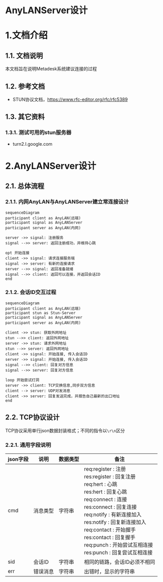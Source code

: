 # AnyLANServer设计



# 1.文档介绍

## 1.1. 文档说明

本文档旨在说明Metadesk系统建议连接的过程

## 1.2. 参考文档

- STUN协议文档，https://www.rfc-editor.org/rfc/rfc5389

## 1.3. 其它资料

### 1.3.1. 测试可用的stun服务器

* turn2.l.google.com



# 2.AnyLANServer设计

## 2.1. 总体流程

### 2.1.1. 内网AnyLAN与AnyLANServer建立常连接设计

```mermaid
sequenceDiagram
participant client as AnyLAN(远端)
participant signal as AnyLANServer
participant server as AnyLAN(内网)

server ->> signal: 注册服务
signal -->> server: 返回注册成功，并维持心跳

opt 开始连接
client ->> signal: 请求连接服务端
signal ->> server: 有新的连接请求
server -->> signal: 返回准备就绪
signal -->> client: 返回可以连接，并返回会话ID
end

```

### 2.1.2. 会话ID交互过程

```mermaid
sequenceDiagram
participant client as AnyLAN(远端)
participant stun as Stun-Server
participant signal as AnyLANServer
participant server as AnyLAN(内网)

client ->> stun: 获取外网地址
stun -->> client: 返回外网地址
server ->> stun: 请求外网地址
stun -->> server: 返回外网地址
client ->> signal: 开始连接, 传入会话ID
server ->> signal: 开始连接, 传入会话ID
signal -->> client: 回复对方信息
signal -->> server: 回复对方信息

loop 开始尝试打洞
server ->> client: TCP交换信息,同步双方信息
client --> server: UDP对发消息
client ->> server: 回复发送完成，并报告自己最新的出口地址
end
```



## 2.2. TCP协议设计

TCP协议采用单行json数据封装格式；不同的指令以`\r\n`区分

### 2.2.1. 通用字段说明

| json字段 | 说明     | 数据类型 | 备注                                                         |
| -------- | -------- | -------- | ------------------------------------------------------------ |
| cmd      | 消息类型 | 字符串   | req:register : 注册<br>res:register : 回复注册<br>req:hert : 心跳<br>res:hert : 回复心跳<br>req:connect : 连接<br>res:connect : 回复连接<br>req:notify : 有新连接加入<br>res:notify : 回复新连接加入<br>req:contact : 开始握手<br>res:contact : 回复握手<br>req:punch : 开始尝试互相连接<br>res:punch : 回复尝试互相连接 |
| sid      | 会话ID   | 字符串   | 相同的链路，会话ID必须不相同                                 |
| err      | 错误消息 | 字符串   | 出错时，显示的字符串                                         |
